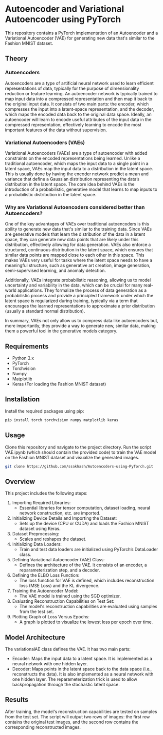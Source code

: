 # Autoencoder and Variational Autoencoder using PyTorch

This repository contains a PyTorch implementation of an Autoencoder and a Variational Autoencoder (VAE) for generating new data that's similar to the Fashion MNIST dataset.

## Theory
### Autoencoders
Autoencoders are a type of artificial neural network used to learn efficient representations of data, typically for the purpose of dimensionality reduction or feature learning. An autoencoder network is typically trained to map input data into a compressed representation and then map it back to the original input data. It consists of two main parts: the encoder, which compresses the input into a latent-space representation, and the decoder, which maps the encoded data back to the original data space. Ideally, an autoencoder will learn to encode useful attributes of the input data in the compressed representation, effectively learning to encode the most important features of the data without supervision.

### Variational Autoencoders (VAEs)
Variational Autoencoders (VAEs) are a type of autoencoder with added constraints on the encoded representations being learned. Unlike a traditional autoencoder, which maps the input data to a single point in a latent space, VAEs map the input data to a distribution in the latent space. This is usually done by having the encoder network predict a mean and variance that define a Gaussian distribution representing the data’s distribution in the latent space. The core idea behind VAEs is the introduction of a probabilistic, generative model that learns to map inputs to a probabilistic distribution in the latent space.

### Why are Variational Autoencoders considered better than Autoencoders?
One of the key advantages of VAEs over traditional autoencoders is this ability to generate new data that's similar to the training data. Since VAEs are generative models that learn the distribution of the data in a latent space, they can generate new data points that are likely under this distribution, effectively allowing for data generation. VAEs also enforce a structured, continuous distribution in the latent space, which ensures that similar data points are mapped close to each other in this space. This makes VAEs very useful for tasks where the latent space needs to have a meaningful structure, such as generative art creation, image generation, semi-supervised learning, and anomaly detection.

Additionally, VAEs integrate probabilistic reasoning, allowing us to model uncertainty and variability in the data, which can be crucial for many real-world applications. They formalize the process of data generation as a probabilistic process and provide a principled framework under which the latent space is regularized during training, typically via a term that encourages the learned representations to approximate a prior distribution (usually a standard normal distribution).

In summary, VAEs not only allow us to compress data like autoencoders but, more importantly, they provide a way to generate new, similar data, making them a powerful tool in the generative models category.

## Requirements
- Python 3.x
- PyTorch
- Torchvision
- Numpy
- Matplotlib
- Keras (For loading the Fashion MNIST dataset)

## Installation
Install the required packages using pip:
```bash
pip install torch torchvision numpy matplotlib keras
```

## Usage
Clone this repository and navigate to the project directory. Run the script VAE.ipynb (which should contain the provided code) to train the VAE model on the Fashion MNIST dataset and visualize the generated images.
```bash
git clone https://github.com/ssakhash/Autoencoders-using-PyTorch.git
```

## Overview
This project includes the following steps:

1) Importing Required Libraries:
   - Essential libraries for tensor computation, dataset loading, neural network construction, etc. are imported.
2) Initializing Device Details and Importing the Dataset:
   - Sets up the device (CPU or CUDA) and loads the Fashion MNIST dataset using Keras.
3) Dataset Preprocessing:
   - Scales and reshapes the dataset.
4) Initializing Data Loaders:
   - Train and test data loaders are initialized using PyTorch’s DataLoader class.
5) Defining Variational Autoencoder (VAE) Class:
   - Defines the architecture of the VAE. It consists of an encoder, a reparameterization step, and a decoder.
6) Defining the ELBO Loss Function:
   - The loss function for VAE is defined, which includes reconstruction loss (MSE Loss) and the KL divergence.
7) Training the Autoencoder Model:
   - The VAE model is trained using the SGD optimizer.
8) Evaluating Reconstruction Capabilities on Test Set:
   - The model's reconstruction capabilities are evaluated using samples from the test set.
9) Plotting Graph of Loss Versus Epochs:
   - A graph is plotted to visualize the lowest loss per epoch over time.

## Model Architecture
The variationalAE class defines the VAE. It has two main parts:
- Encoder: Maps the input data to a latent space. It is implemented as a neural network with one hidden layer.
- Decoder: Maps points in the latent space back to the data space (i.e., reconstructs the data). It is also implemented as a neural network with one hidden layer.
The reparameterization trick is used to allow backpropagation through the stochastic latent space.

## Results
After training, the model's reconstruction capabilities are tested on samples from the test set. The script will output two rows of images: the first row contains the original test images, and the second row contains the corresponding reconstructed images.
